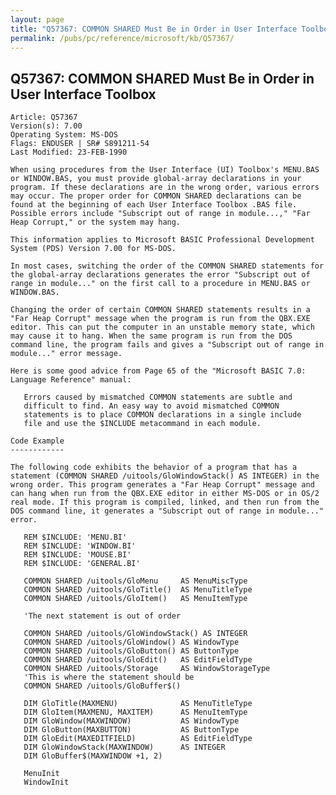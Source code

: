 ```yaml
---
layout: page
title: "Q57367: COMMON SHARED Must Be in Order in User Interface Toolbox"
permalink: /pubs/pc/reference/microsoft/kb/Q57367/
---
```


## Q57367: COMMON SHARED Must Be in Order in User Interface Toolbox

	Article: Q57367
	Version(s): 7.00
	Operating System: MS-DOS
	Flags: ENDUSER | SR# S891211-54
	Last Modified: 23-FEB-1990
	
	When using procedures from the User Interface (UI) Toolbox's MENU.BAS
	or WINDOW.BAS, you must provide global-array declarations in your
	program. If these declarations are in the wrong order, various errors
	may occur. The proper order for COMMON SHARED declarations can be
	found at the beginning of each User Interface Toolbox .BAS file.
	Possible errors include "Subscript out of range in module...," "Far
	Heap Corrupt," or the system may hang.
	
	This information applies to Microsoft BASIC Professional Development
	System (PDS) Version 7.00 for MS-DOS.
	
	In most cases, switching the order of the COMMON SHARED statements for
	the global-array declarations generates the error "Subscript out of
	range in module..." on the first call to a procedure in MENU.BAS or
	WINDOW.BAS.
	
	Changing the order of certain COMMON SHARED statements results in a
	"Far Heap Corrupt" message when the program is run from the QBX.EXE
	editor. This can put the computer in an unstable memory state, which
	may cause it to hang. When the same program is run from the DOS
	command line, the program fails and gives a "Subscript out of range in
	module..." error message.
	
	Here is some good advice from Page 65 of the "Microsoft BASIC 7.0:
	Language Reference" manual:
	
	   Errors caused by mismatched COMMON statements are subtle and
	   difficult to find. An easy way to avoid mismatched COMMON
	   statements is to place COMMON declarations in a single include
	   file and use the $INCLUDE metacommand in each module.
	
	Code Example
	------------
	
	The following code exhibits the behavior of a program that has a
	statement (COMMON SHARED /uitools/GloWindowStack() AS INTEGER) in the
	wrong order. This program generates a "Far Heap Corrupt" message and
	can hang when run from the QBX.EXE editor in either MS-DOS or in OS/2
	real mode. If this program is compiled, linked, and then run from the
	DOS command line, it generates a "Subscript out of range in module..."
	error.
	
	   REM $INCLUDE: 'MENU.BI'
	   REM $INCLUDE: 'WINDOW.BI'
	   REM $INCLUDE: 'MOUSE.BI'
	   REM $INCLUDE: 'GENERAL.BI'
	
	   COMMON SHARED /uitools/GloMenu     AS MenuMiscType
	   COMMON SHARED /uitools/GloTitle()  AS MenuTitleType
	   COMMON SHARED /uitools/GloItem()   AS MenuItemType
	
	   'The next statement is out of order
	
	   COMMON SHARED /uitools/GloWindowStack() AS INTEGER
	   COMMON SHARED /uitools/GloWindow() AS WindowType
	   COMMON SHARED /uitools/GloButton() AS ButtonType
	   COMMON SHARED /uitools/GloEdit()   AS EditFieldType
	   COMMON SHARED /uitools/Storage     AS WindowStorageType
	   'This is where the statement should be
	   COMMON SHARED /uitools/GloBuffer$()
	
	   DIM GloTitle(MAXMENU)              AS MenuTitleType
	   DIM GloItem(MAXMENU, MAXITEM)      AS MenuItemType
	   DIM GloWindow(MAXWINDOW)           AS WindowType
	   DIM GloButton(MAXBUTTON)           AS ButtonType
	   DIM GloEdit(MAXEDITFIELD)          AS EditFieldType
	   DIM GloWindowStack(MAXWINDOW)      AS INTEGER
	   DIM GloBuffer$(MAXWINDOW +1, 2)
	
	   MenuInit
	   WindowInit
